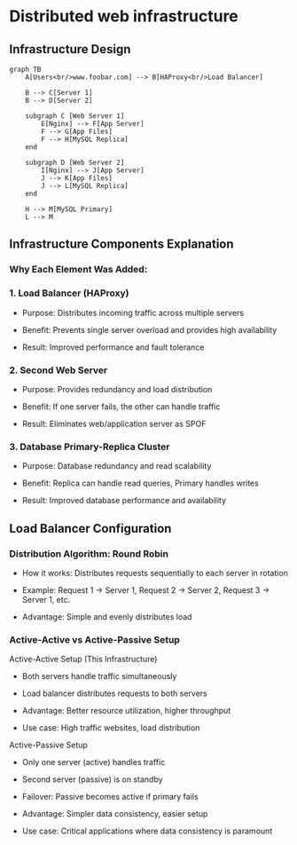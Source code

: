 # Distributed web infrastructure
## Infrastructure Design
```mermaid
graph TB
    A[Users<br/>www.foobar.com] --> B[HAProxy<br/>Load Balancer]
    
    B --> C[Server 1]
    B --> D[Server 2]
    
    subgraph C [Web Server 1]
        E[Nginx] --> F[App Server]
        F --> G[App Files]
        F --> H[MySQL Replica]
    end
    
    subgraph D [Web Server 2]
        I[Nginx] --> J[App Server]
        J --> K[App Files]
        J --> L[MySQL Replica]
    end
    
    H --> M[MySQL Primary]
    L --> M

```
## Infrastructure Components Explanation
### Why Each Element Was Added:
### 1. Load Balancer (HAProxy)

- Purpose: Distributes incoming traffic across multiple servers

- Benefit: Prevents single server overload and provides high availability

- Result: Improved performance and fault tolerance

### 2. Second Web Server

- Purpose: Provides redundancy and load distribution

- Benefit: If one server fails, the other can handle traffic

- Result: Eliminates web/application server as SPOF

### 3. Database Primary-Replica Cluster

- Purpose: Database redundancy and read scalability

- Benefit: Replica can handle read queries, Primary handles writes

- Result: Improved database performance and availability

## Load Balancer Configuration
### Distribution Algorithm: Round Robin
- How it works: Distributes requests sequentially to each server in rotation

- Example: Request 1 → Server 1, Request 2 → Server 2, Request 3 → Server 1, etc.

- Advantage: Simple and evenly distributes load

### Active-Active vs Active-Passive Setup
Active-Active Setup (This Infrastructure)

- Both servers handle traffic simultaneously

- Load balancer distributes requests to both servers

- Advantage: Better resource utilization, higher throughput

- Use case: High traffic websites, load distribution

Active-Passive Setup

- Only one server (active) handles traffic

- Second server (passive) is on standby

- Failover: Passive becomes active if primary fails

- Advantage: Simpler data consistency, easier setup

- Use case: Critical applications where data consistency is paramount